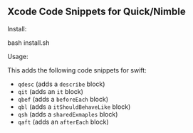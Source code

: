 ## Xcode Code Snippets for Quick/Nimble

Install:

bash install.sh

Usage:

This adds the following code snippets for swift:

- `qdesc` (adds a `describe` block)
- `qit` (adds an `it` block)
- `qbef` (adds a `beforeEach` block)
- `qbl` (adds a `itShouldBehaveLike` block)
- `qsh` (adds a `sharedExmaples` block)
- `qaft` (adds an `afterEach` block)
